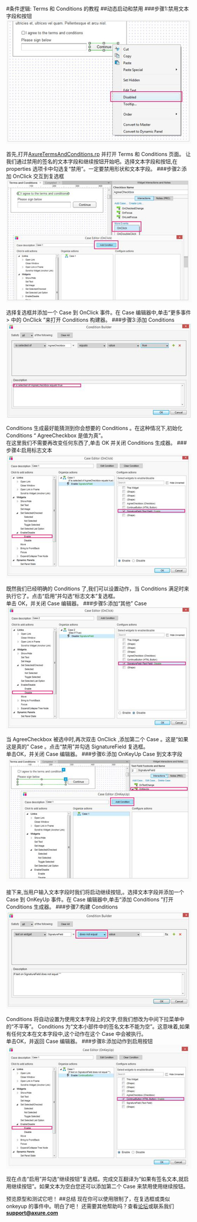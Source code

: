 #条件逻辑: Terms 和 Conditions 的教程
##动态启动和禁用
###步骤1:禁用文本字段和按钮
![image](images/advanced-conditional-logic-terms-and-conditions-tutorial1.png)

首先,打开[AxureTermsAndConditions.rp](downloads/AxureTermsAndConditions.rp) 并打开 Terms 和 Conditions 页面。
让我们通过禁用的签名的文本字段和继续按钮开始吧。选择文本字段和按钮,在 properties 选项卡中勾选复“禁用”。一定要禁用形状和文本字段。
###步骤2:添加 OnClick 交互到复选框
![image](images/advanced-conditional-logic-terms-and-conditions-tutorial2.png)

选择复选框并添加一个 Case 到 OnClick 事件。在 Case 编辑器中,单击“更多事件> 中的 OnClick ”来打开 Conditions 构建器。
###步骤3:添加 Conditions 
![image](images/advanced-conditional-logic-terms-and-conditions-tutorial3.png)

 Conditions 生成最好能猜测到你会想要的 Conditions 。在这种情况下,初始化 Conditions “ AgreeCheckbox 是值为真”。  
在这里我们不需要再改变任何东西了,单击 OK 并关闭 Conditions 生成器。
###步骤4:启用标志文本
![image](images/advanced-conditional-logic-terms-and-conditions-tutorial4.png)

既然我们已经明确的 Conditions 了,我们可以设置动作，当 Conditions 满足时来执行它了。点击“启用”并勾选“标志文本”复选框。  
单击 OK，并关闭 Case 编辑器。
###步骤5:添加“其他” Case 
![image](images/advanced-conditional-logic-terms-and-conditions-tutorial5.png)

当 AgreeCheckbox 被选中时,再次双击 OnClick ,添加第二个 Case 。这是“如果这是真的” Case 。点击“禁用”并勾选 SignatureField 复选框。  
单击OK，并关闭 Case 编辑器。
###步骤6:添加 OnKeyUp  Case 到文本字段
![image](images/advanced-conditional-logic-terms-and-conditions-tutorial6.png)

接下来,当用户输入文本字段时我们将启动继续按钮,。选择文本字段并添加一个 Case 到 OnKeyUp 事件。在 Case 编辑器中,单击“添加 Conditions ”打开 Conditions 生成器。
###步骤7:构建 Conditions 
![image](images/advanced-conditional-logic-terms-and-conditions-tutorial7.png)

 Conditions 将自动设置为使用文本字段上的文字,但我们想改为中间下拉菜单中的“不平等”。 Conditions 为“文本小部件中的签名文本不能为空”。这意味着,如果有任何文本在文本字段中,这个动作在这个 Case 中会被执行。  
单击OK，并返回 Case 编辑器。
###步骤8:添加动作到启用按钮
![image](images/advanced-conditional-logic-terms-and-conditions-tutorial8.png)

现在点击“启用”并勾选“继续按钮”复选框。完成交互翻译为“如果有签名文本,就启用继续按钮”。如果文本为空白您还可以添加第二个 Case 来禁用使用继续按钮。

预览原型和测试它吧！
##总结
现在你可以使用限制了，在复选框或类似 onkeyup 的事件中。明白了吧！
还需要其他帮助吗？查看[论坛](http://www.axure.com/c/forum.php)或联系我们 **support@axure.com**
